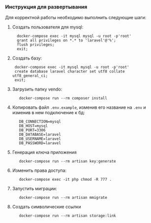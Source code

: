 ### Инструкция для развертывания ###

Для корректной работы необходимо выполнить следующие шаги:
1. Создать пользователя для mysql:
   ```console
     docker-compose exec -it mysql mysql -u root -p'root'
     grant all privileges on *.* to 'laravel'@'%';
     flush privileges;
     exit;
   ```
2. Создать базу:
   ```console
    docker-compose exec -it mysql mysql -u root -p'root'
    create database laravel character set utf8 collate utf8_general_ci;
    exit;
   ```
3. Загрузить папку vendo:
   ```console
      docker-compose run --rm composer install
   ```
4. Копировать файл `.env.example`, изменив его название на `.env` и изменив в нем подключение к бд:
   ```env
      DB_CONNECTION=mysql
      DB_HOST=mysql
      DB_PORT=3306
      DB_DATABASE=laravel
      DB_USERNAME=laravel
      DB_PASSWORD=laravel
   ```
5. Генерация ключа приложения
   ```console
      docker-compose run --rm artisan key:generate
   ```
6. Изменить права доступа:
   ```console
      docker-compose exec -it php chmod -R 777 .
   ```
7. Запустить миграции:
   ```console
      docker-compose run --rm artisan mmigrate
   ```
8. Создать символические ссылки
   ```console
      docker-compose run --rm artisan storage:link
   ```
   
